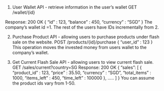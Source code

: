 1. User Wallet API - retrieve information in the user’s wallet
GET /wallet/{id}

Response: 200 OK
{
“id” : 123,
“balance” : 450,
“currency” : “SGD”
}
The company’s wallet id =1. The rest of the users have IDs incrementally from 2.

2. Purchase Product API - allowing users to purchase products under flash sale on the website.
POST /products/{id}/purchase
{
“user_id” : 123
}
This operation moves the invested money from users wallet to the company’s wallet.

3. Get Current Flash Sale API - allowing users to view current flash sale.
GET /sales/current?country=SG
Response: 200 OK
{
“sales”:
[
{
“product_id” : 123,
“price” : 35.50,
“currency” : “SGD”,
“total_items” : 1000,
“items_left” : 450,
“time_left” : 100000
},
.....
]
}
You can assume the product ids vary from 1-50.
